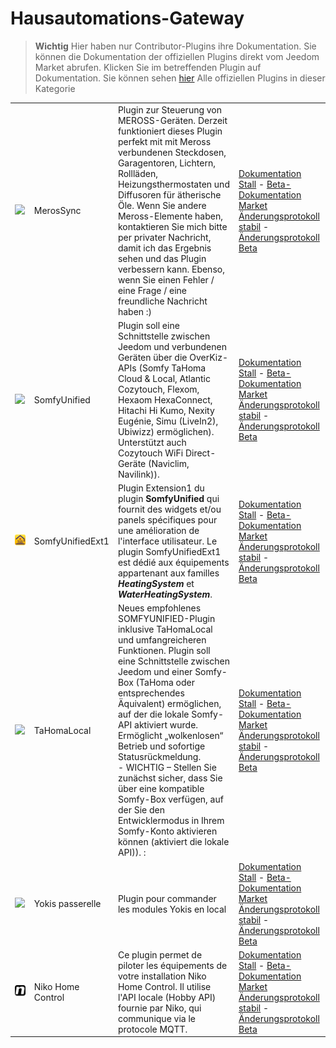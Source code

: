 
# Hausautomations-Gateway


>**Wichtig**
>Hier haben nur Contributor-Plugins ihre Dokumentation. Sie können die Dokumentation der offiziellen Plugins direkt vom Jeedom Market abrufen. Klicken Sie im betreffenden Plugin auf Dokumentation.
>Sie können sehen [hier](https://market.jeedom.com/index.php?v=d&p=market&type=plugin&categorie=home+automation+protocol) Alle offiziellen Plugins in dieser Kategorie


| | | | |
|--- | --- | --- | ---|
|<img src="MerosSync/MerosSync_icon.png" class="pluginLogo" width="100" />|MerosSync|Plugin zur Steuerung von MEROSS-Geräten. Derzeit funktioniert dieses Plugin perfekt mit mit Meross verbundenen Steckdosen, Garagentoren, Lichtern, Rollläden, Heizungsthermostaten und Diffusoren für ätherische Öle. Wenn Sie andere Meross-Elemente haben, kontaktieren Sie mich bitte per privater Nachricht, damit ich das Ergebnis sehen und das Plugin verbessern kann. Ebenso, wenn Sie einen Fehler / eine Frage / eine freundliche Nachricht haben :)|[Dokumentation Stall](https://github.com/impulsio/MerosSync/blob/main/docs/de_DE/index.md) - [Beta-Dokumentation](https://github.com/impulsio/MerosSync/blob/main/docs/de_DE/index.md)<br/>[Market](https://market.jeedom.com/index.php?v=d&p=market_display&id=4329)<br/>[Änderungsprotokoll stabil](https://github.com/impulsio/MerosSync/blob/main/docs/de_DE/changelog.md) - [Änderungsprotokoll Beta](https://github.com/impulsio/MerosSync/blob/main/docs/de_DE/changelog.md)|
|<img src="SomfyUnified/SomfyUnified_icon.png" class="pluginLogo" width="100" />|SomfyUnified|Plugin soll eine Schnittstelle zwischen Jeedom und verbundenen Geräten über die OverKiz-APIs (Somfy TaHoma Cloud & Local, Atlantic Cozytouch, Flexom, Hexaom HexaConnect, Hitachi Hi Kumo, Nexity Eugénie, Simu (LiveIn2), Ubiwizz) ermöglichen). Unterstützt auch Cozytouch WiFi Direct-Geräte (Naviclim, Navilink)).|[Dokumentation Stall](https://eridani78.github.io/SomfyUnified-Doc/de_DE/) - [Beta-Dokumentation](https://eridani78.github.io/SomfyUnified-Doc/de_DE/)<br/>[Market](https://market.jeedom.com/index.php?v=d&p=market_display&id=4505)<br/>[Änderungsprotokoll stabil](https://eridani78.github.io/SomfyUnified-Doc/de_DE/changelog) - [Änderungsprotokoll Beta](https://eridani78.github.io/SomfyUnified-Doc/de_DE/changelog)|
|<img src="SomfyUnifiedExt1/SomfyUnifiedExt1_icon.png" class="pluginLogo" width="100" />|SomfyUnifiedExt1|Plugin Extension1 du plugin **SomfyUnified** qui fournit des widgets et/ou panels spécifiques pour une amélioration de l'interface utilisateur. Le plugin SomfyUnifiedExt1 est dédié aux équipements appartenant aux familles ***HeatingSystem*** et ***WaterHeatingSystem***.|[Dokumentation Stall](https://eridani78.github.io/SomfyUnified-Doc/de_DE/) - [Beta-Dokumentation](https://eridani78.github.io/SomfyUnified-Doc/de_DE/)<br/>[Market](https://market.jeedom.com/index.php?v=d&p=market_display&id=4559)<br/>[Änderungsprotokoll stabil](https://eridani78.github.io/SomfyUnified-Doc/de_DE/changelog) - [Änderungsprotokoll Beta](https://eridani78.github.io/SomfyUnified-Doc/de_DE/changelog)|
|<img src="TaHomaLocal/TaHomaLocal_icon.png" class="pluginLogo" width="100" />|TaHomaLocal|Neues empfohlenes SOMFYUNIFIED-Plugin inklusive TaHomaLocal und umfangreicheren Funktionen. Plugin soll eine Schnittstelle zwischen Jeedom und einer Somfy-Box (TaHoma oder entsprechendes Äquivalent) ermöglichen, auf der die lokale Somfy-API aktiviert wurde. Ermöglicht „wolkenlosen“ Betrieb und sofortige Statusrückmeldung.<br> - WICHTIG – Stellen Sie zunächst sicher, dass Sie über eine kompatible Somfy-Box verfügen, auf der Sie den Entwicklermodus in Ihrem Somfy-Konto aktivieren können (aktiviert die lokale API)). : |[Dokumentation Stall](https://eridani78.github.io/TaHomaLocal-Doc/de_DE/) - [Beta-Dokumentation](https://eridani78.github.io/TaHomaLocal-Doc/de_DE/)<br/>[Market](https://market.jeedom.com/index.php?v=d&p=market_display&id=4445)<br/>[Änderungsprotokoll stabil](https://eridani78.github.io/TaHomaLocal-Doc/de_DE/changelog) - [Änderungsprotokoll Beta](https://eridani78.github.io/TaHomaLocal-Doc/de_DE/changelog)|
|<img src="Yokis/Yokis_icon.png" class="pluginLogo" width="100" />|Yokis passerelle|Plugin pour commander les modules Yokis en local|[Dokumentation Stall](https://nwailly.github.io/Yokis_DOCS/docs/de_DE/Index) - [Beta-Dokumentation](https://nwailly.github.io/Yokis_DOCS/docs/de_DE/Indexbeta)<br/>[Market](https://market.jeedom.com/index.php?v=d&p=market_display&id=4248)<br/>[Änderungsprotokoll stabil](https://nwailly.github.io/Yokis_DOCS/docs/de_DE/changelog) - [Änderungsprotokoll Beta](https://nwailly.github.io/Yokis_DOCS/docs/de_DE/changelogbeta)|
|<img src="nhc/nhc_icon.png" class="pluginLogo" width="100" />|Niko Home Control|Ce plugin permet de piloter les équipements de votre installation Niko Home Control. Il utilise l'API locale (Hobby API) fournie par Niko, qui communique via le protocole MQTT.|[Dokumentation Stall](https://github.com/smn-btn/jeedom_nikoHomeControl/blob/main/docs/de_DE/index.md) - [Beta-Dokumentation](https://github.com/smn-btn/jeedom_nikoHomeControl/blob/main/docs/de_DE/index.md)<br/>[Market](https://market.jeedom.com/index.php?v=d&p=market_display&id=4585)<br/>[Änderungsprotokoll stabil](https://github.com/smn-btn/jeedom_nikoHomeControl/blob/main/docs/de_DE/changelog.md) - [Änderungsprotokoll Beta](https://github.com/smn-btn/jeedom_nikoHomeControl/blob/main/docs/de_DE/changelog_beta.md)|
